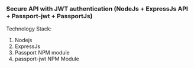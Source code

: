 ### Secure API with JWT authentication (NodeJs + ExpressJs API + Passport-jwt + PassportJs)

Technology Stack:
1. Nodejs
2. ExpressJs
3. Passport NPM module
4. passport-jwt NPM Module